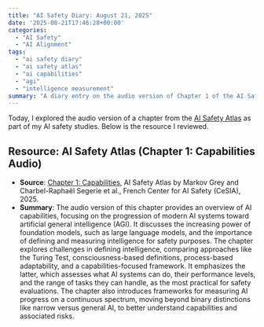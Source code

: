 ```yaml
---
title: "AI Safety Diary: August 21, 2025"
date: '2025-08-21T17:46:28+00:00'
categories:
  - "AI Safety"
  - "AI Alignment"
tags:
  - "ai safety diary"
  - "ai safety atlas"
  - "ai capabilities"
  - "agi"
  - "intelligence measurement"
summary: "A diary entry on the audio version of Chapter 1 of the AI Safety Atlas, focusing on AI capabilities, the progression toward AGI, and frameworks for measuring AI intelligence."
---
```


Today, I explored the audio version of a chapter from the [AI Safety Atlas](https://ai-safety-atlas.com/) as part of my AI safety studies. Below is the resource I reviewed.

## Resource: AI Safety Atlas (Chapter 1: Capabilities Audio)

- **Source**: [Chapter 1: Capabilities](https://ai-safety-atlas.com/chapters/01), AI Safety Atlas by Markov Grey and Charbel-Raphaël Segerie et al., French Center for AI Safety (CeSIA), 2025.
- **Summary**: The audio version of this chapter provides an overview of AI capabilities, focusing on the progression of modern AI systems toward artificial general intelligence (AGI). It discusses the increasing power of foundation models, such as large language models, and the importance of defining and measuring intelligence for safety purposes. The chapter explores challenges in defining intelligence, comparing approaches like the Turing Test, consciousness-based definitions, process-based adaptability, and a capabilities-focused framework. It emphasizes the latter, which assesses what AI systems can do, their performance levels, and the range of tasks they can handle, as the most practical for safety evaluations. The chapter also introduces frameworks for measuring AI progress on a continuous spectrum, moving beyond binary distinctions like narrow versus general AI, to better understand capabilities and associated risks.